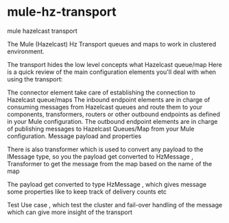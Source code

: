 mule-hz-transport
=================

mule hazelcast transport

The Mule (Hazelcast) Hz  Transport  queues and maps to work in clustered environment.

The transport hides the low level concepts what Hazelcast queue/map
Here is a quick review of the main configuration elements you'll deal with when using the transport:

The connector element take care of establishing the connection to Hazelcast queue/maps 
The inbound endpoint elements are in charge of consuming messages from Hazelcast queues and route them to your components, transformers, routers or other outbound endpoints as defined in your Mule configuration.
The outbound endpoint elements are in charge of publishing messages to Hazelcast Queues/Map from your Mule configuration.
Message payload and properties

There is also transformer which is used to convert any payload to the IMessage type, so you the payload get converted
to HzMessage ,
Transformer to get the message from the map based on the name of the map

The payload get converted to type HzMessage  , which gives  message some properties like to keep track of delivery counts etc

Test Use case  , which test the cluster and fail-over handling of the message which can give more insight of the transport
